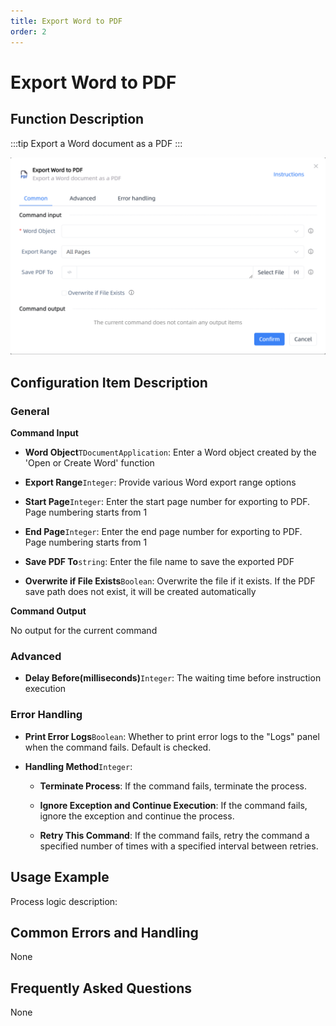 ```yaml
---
title: Export Word to PDF
order: 2
---
```


# Export Word to PDF

## Function Description

:::tip 
Export a Word document as a PDF
:::

![Export Word to PDF](../../../assets/Export%20Word%20to%20PDF_command.png)

## Configuration Item Description

### General

**Command Input**

- **Word Object**`TDocumentApplication`: Enter a Word object created by the 'Open or Create Word' function

- **Export Range**`Integer`: Provide various Word export range options

- **Start Page**`Integer`: Enter the start page number for exporting to PDF. Page numbering starts from 1

- **End Page**`Integer`: Enter the end page number for exporting to PDF. Page numbering starts from 1

- **Save PDF To**`string`: Enter the file name to save the exported PDF

- **Overwrite if File Exists**`Boolean`: Overwrite the file if it exists. If the PDF save path does not exist, it will be created automatically


**Command Output**

No output for the current command

### Advanced

- **Delay Before(milliseconds)**`Integer`: The waiting time before instruction execution

### Error Handling

- **Print Error Logs**`Boolean`: Whether to print error logs to the "Logs" panel when the command fails. Default is checked. 

- **Handling Method**`Integer`:

    - **Terminate Process**: If the command fails, terminate the process.

    - **Ignore Exception and Continue Execution**: If the command fails, ignore the exception and continue the process.

    - **Retry This Command**: If the command fails, retry the command a specified number of times with a specified interval between retries.

## Usage Example

Process logic description:

## Common Errors and Handling

None

## Frequently Asked Questions

None

